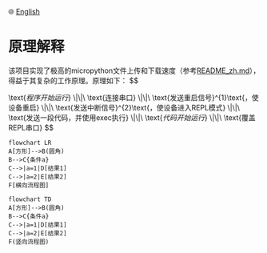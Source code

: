 🌐 [English](./principles.md)
# 原理解释
该项目实现了极高的micropython文件上传和下载速度（参考[README_zh.md](../README_zh.md)），得益于其复杂的工作原理。原理如下：
$$

\text{*程序开始运行*}
\\|\\|\\
\text{连接串口}
\\|\\|\\
\text{发送重启信号}^{1}\text{，使设备重启}
\\|\\|\\
\text{发送中断信号}^{2}\text{，使设备进入REPL模式}
\\|\\|\\
\text{发送一段代码，并使用exec执行}
\\|\\|\\
\text{*代码开始运行*}
\\|\\|\\
\text{覆盖REPL串口}
$$
```mermaid
flowchart LR
A[方形]-->B(圆角)
B-->C{条件a}
C-->|a=1|D[结果1]
C-->|a=2|E[结果2]
F[横向流程图]
```
```mermaid
flowchart TD
A[方形]-->B(圆角)
B-->C{条件a}
C-->|a=1|D[结果1]  
C-->|a=2|E[结果2]
F(竖向流程图)

```